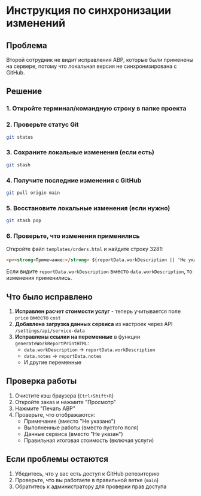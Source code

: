 # Инструкция по синхронизации изменений

## Проблема
Второй сотрудник не видит исправления АВР, которые были применены на сервере, потому что локальная версия не синхронизирована с GitHub.

## Решение

### 1. Откройте терминал/командную строку в папке проекта

### 2. Проверьте статус Git
```bash
git status
```

### 3. Сохраните локальные изменения (если есть)
```bash
git stash
```

### 4. Получите последние изменения с GitHub
```bash
git pull origin main
```

### 5. Восстановите локальные изменения (если нужно)
```bash
git stash pop
```

### 6. Проверьте, что изменения применились
Откройте файл `templates/orders.html` и найдите строку 3281:
```html
<p><strong>Примечание:</strong> ${reportData.workDescription || 'Не указано'}</p>
```

Если видите `reportData.workDescription` вместо `data.workDescription`, то изменения применились.

## Что было исправлено

1. **Исправлен расчет стоимости услуг** - теперь учитывается поле `price` вместо `cost`
2. **Добавлена загрузка данных сервиса** из настроек через API `/settings/api/service-data`
3. **Исправлены ссылки на переменные** в функции `generateWorkReportPrintHTML`:
   - `data.workDescription` → `reportData.workDescription`
   - `data.notes` → `reportData.notes`
   - И другие переменные

## Проверка работы

1. Очистите кэш браузера (`Ctrl+Shift+R`)
2. Откройте заказ и нажмите "Просмотр"
3. Нажмите "Печать АВР"
4. Проверьте, что отображаются:
   - Примечание (вместо "Не указано")
   - Выполненные работы (вместо пустого поля)
   - Данные сервиса (вместо "Не указан")
   - Правильная итоговая стоимость (включая услуги)

## Если проблемы остаются

1. Убедитесь, что у вас есть доступ к GitHub репозиторию
2. Проверьте, что вы работаете в правильной ветке (`main`)
3. Обратитесь к администратору для проверки прав доступа
